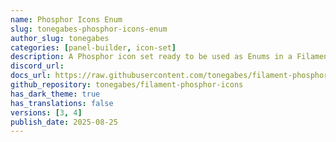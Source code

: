 ```yaml
---
name: Phosphor Icons Enum
slug: tonegabes-phosphor-icons-enum
author_slug: tonegabes
categories: [panel-builder, icon-set]
description: A Phosphor icon set ready to be used as Enums in a Filament 4 application.
discord_url:
docs_url: https://raw.githubusercontent.com/tonegabes/filament-phosphor-icons/refs/heads/main/README.md
github_repository: tonegabes/filament-phosphor-icons
has_dark_theme: true
has_translations: false
versions: [3, 4]
publish_date: 2025-08-25
---
```

